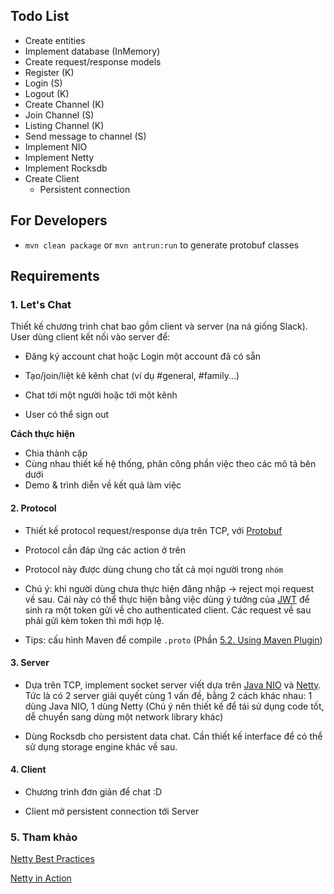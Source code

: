 ## Todo List
- Create entities
- Implement database (InMemory)
- Create request/response models
- Register (K)
- Login (S)
- Logout (K)
- Create Channel (K)
- Join Channel (S)
- Listing Channel (K)
- Send message to channel (S)
- Implement NIO
- Implement Netty
- Implement Rocksdb
- Create Client
	- Persistent connection

## For Developers
- `mvn clean package` or `mvn antrun:run` to generate protobuf classes

## Requirements
### 1. Let's Chat

Thiết kế chương trình chat bao gồm client và server (na ná giống Slack). User dùng client kết nối vào server để:

- Đăng ký account chat hoặc Login một account đã có sẵn 

- Tạo/join/liệt kê kênh chat (ví dụ #general, #family...)

- Chat tới một người hoặc tới một kênh 

- User có thể sign out

**Cách thực hiện**
- Chia thành cặp
- Cùng nhau thiết kế hệ thống, phân công phần việc theo các mô tả bên dưới
- Demo & trình diễn về kết quả làm việc

#### 2. Protocol 

- Thiết kế protocol request/response dựa trên TCP, với [Protobuf](https://github.com/google/protobuf)

- Protocol cần đáp ứng các action ở trên

- Protocol này được dùng chung cho tất cả mọi người trong `nhóm`

- Chú ý: khi người dùng chưa thực hiện đăng nhập -> reject mọi request về sau. Cái này có thể thực hiện bằng việc dùng ý tưởng của [JWT](http://jwt.io/) để sinh ra một token gửi về cho authenticated client. Các request về sau phải gửi kèm token thì mới hợp lệ.

- Tips: cấu hình Maven để compile `.proto` (Phần [5.2. Using Maven Plugin](http://www.baeldung.com/grpc-introduction))

#### 3. Server 

- Dựa trên TCP, implement socket server viết dựa trên [Java NIO](http://tutorials.jenkov.com/java-nio/non-blocking-server.html) và [Netty](http://www.baeldung.com/netty). Tức là có 2 server giải quyết cùng 1 vấn đề, bằng 2 cách khác nhau: 1 dùng Java NIO, 1 dùng Netty (Chú ý nên thiết kế để tái sử dụng code tốt, dễ chuyển sang dùng một network library khác)

- Dùng Rocksdb cho persistent data chat. Cần thiết kế interface để có thể sử dụng storage engine khác về sau.

#### 4. Client

- Chương trình đơn giản để chat :D 

- Client mở persistent connection tới Server 

### 5. Tham khảo 

[Netty Best Practices](http://normanmaurer.me/presentations/2014-facebook-eng-netty/slides.html)

[Netty in Action](http://pdf.th7.cn/down/files/1603/Netty%20in%20Action.pdf)
